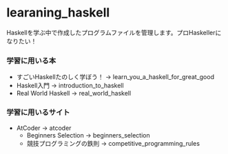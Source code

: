 # learaning_haskell

Haskellを学ぶ中で作成したプログラムファイルを管理します。プロHaskellerになりたい！

### 学習に用いる本

- すごいHaskellたのしく学ぼう！
    -> learn_you_a_haskell_for_great_good
- Haskell入門
    -> introduction_to_haskell
- Real World Haskell
    -> real_world_haskell

### 学習に用いるサイト

- AtCoder
    -> atcoder
    - Beginners Selection
    -> beginners_selection
    - 競技プログラミングの鉄則
    -> competitive_programming_rules